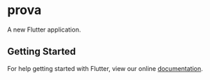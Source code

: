 # prova

A new Flutter application.

## Getting Started

For help getting started with Flutter, view our online
[documentation](https://flutter.io/).
